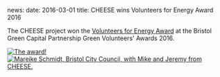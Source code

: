 news:
date: 2016-03-01
title: CHEESE wins Volunteers for Energy Award 2016

The CHEESE project won the [Volunteers for Energy
Award](http://bristolgreencapital.org/winners-announced-in-the-green-volunteers-awards-2016)
at the Bristol Green Capital Partnership Green Volunteers' Awards 2016.

<div class="thumbs">
  <a href="javascript:void(0)" class="pop">
    <img src="{{'static/images/2016-03-green-volunteers-award/award.jpg'|thumbnail('100x100')}}"
         alt="The award!">
  </a>
  <a href="javascript:void(0)" class="pop">
    <img src="{{'static/images/2016-03-green-volunteers-award/mike-jeremy.jpg'|thumbnail('100x100')}}"
         alt="Mareike Schmidt, Bristol City Council, with Mike and Jeremy from CHEESE.">
  </a>
</div>
